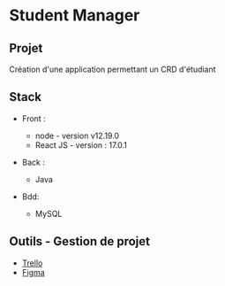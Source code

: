 # Student Manager 
## Projet
Création d'une application permettant un CRD d'étudiant

## Stack
- Front : 
    - node - version v12.19.0
    - React JS  -  version : 17.0.1
- Back  :
    - Java

- Bdd:
    - MySQL
## Outils - Gestion de projet
 - [Trello](https://trello.com/b/RelHS6iI/projet-devops-b3-sprint-1)
 - [Figma](https://www.figma.com/file/Nji2MoMfORurVMmMAtJ4oO/Student-Manager)
